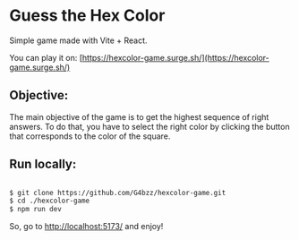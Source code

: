 # Guess the Hex Color
Simple game made with Vite + React.

You can play it on: [https://hexcolor-game.surge.sh/](https://hexcolor-game.surge.sh/)

## Objective:
The main objective of the game is to get the highest sequence of right answers. To do that, you have to select the right color by clicking the button that corresponds to the color of the square.

## Run locally:
```bash

$ git clone https://github.com/G4bzz/hexcolor-game.git
$ cd ./hexcolor-game
$ npm run dev
```
So, go to [http://localhost:5173/](http://localhost:5173/) and enjoy!